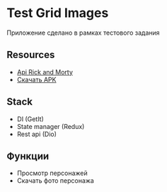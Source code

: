# Test Grid Images

Приложение сделано в рамках тестового задания

## Resources

- [Api Rick and Morty](https://rickandmortyapi.com/documentation/)
- [Скачать APK](https://gitlab.com/Asl2000/test-grid-image/-/blob/main/build/app/outputs/flutter-apk/test_grip_image.apk?ref_type=heads)

## Stack

- DI (GetIt)
- State manager (Redux)
- Rest api (Dio)

## Функции

 - Просмотр персонажей
 - Скачать фото персонажа
